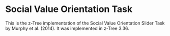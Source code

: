 # Social Value Orientation Task

This is the z-Tree implementation of the Social Value Orientation Slider Task by Murphy et al. (2014). It was implemented in z-Tree 3.36.
